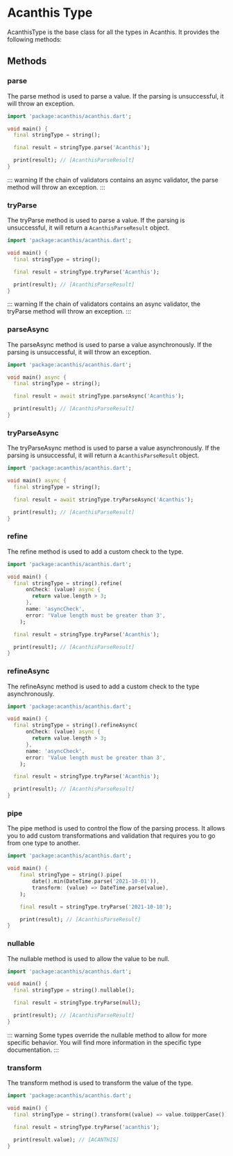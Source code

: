 # Acanthis Type

AcanthisType is the base class for all the types in Acanthis. It provides the following methods:

## Methods

### parse

The parse method is used to parse a value. If the parsing is unsuccessful, it will throw an exception.

```dart
import 'package:acanthis/acanthis.dart';

void main() {
  final stringType = string();

  final result = stringType.parse('Acanthis');

  print(result); // [AcanthisParseResult]
}
```

::: warning
If the chain of validators contains an async validator, the parse method will throw an exception.
:::

### tryParse

The tryParse method is used to parse a value. If the parsing is unsuccessful, it will return a `AcanthisParseResult` object.

```dart
import 'package:acanthis/acanthis.dart';

void main() {
  final stringType = string();

  final result = stringType.tryParse('Acanthis');

  print(result); // [AcanthisParseResult]
}
```

::: warning
If the chain of validators contains an async validator, the tryParse method will throw an exception.
:::

### parseAsync

The parseAsync method is used to parse a value asynchronously. If the parsing is unsuccessful, it will throw an exception.

```dart
import 'package:acanthis/acanthis.dart';

void main() async {
  final stringType = string();

  final result = await stringType.parseAsync('Acanthis');

  print(result); // [AcanthisParseResult]
}
```

### tryParseAsync

The tryParseAsync method is used to parse a value asynchronously. If the parsing is unsuccessful, it will return a `AcanthisParseResult` object.

```dart
import 'package:acanthis/acanthis.dart';

void main() async {
  final stringType = string();

  final result = await stringType.tryParseAsync('Acanthis');

  print(result); // [AcanthisParseResult]
}
```

### refine

The refine method is used to add a custom check to the type.

```dart
import 'package:acanthis/acanthis.dart';

void main() {
  final stringType = string().refine(
      onCheck: (value) async {
        return value.length > 3;
      },
      name: 'asyncCheck',
      error: 'Value length must be greater than 3',
    );

  final result = stringType.tryParse('Acanthis');

  print(result); // [AcanthisParseResult]
}
```

### refineAsync

The refineAsync method is used to add a custom check to the type asynchronously.

```dart
import 'package:acanthis/acanthis.dart';

void main() {
  final stringType = string().refineAsync(
      onCheck: (value) async {
        return value.length > 3;
      },
      name: 'asyncCheck',
      error: 'Value length must be greater than 3',
    );

  final result = stringType.tryParse('Acanthis');

  print(result); // [AcanthisParseResult]
}
```

### pipe

The pipe method is used to control the flow of the parsing process. It allows you to add custom transformations and validation that requires you to go from one type to another.

```dart
import 'package:acanthis/acanthis.dart';

void main() {
    final stringType = string().pipe(
        date().min(DateTime.parse('2021-10-01')),
        transform: (value) => DateTime.parse(value),
    );

    final result = stringType.tryParse('2021-10-10');

    print(result); // [AcanthisParseResult]
}
```

### nullable

The nullable method is used to allow the value to be null.

```dart
import 'package:acanthis/acanthis.dart';

void main() {
  final stringType = string().nullable();

  final result = stringType.tryParse(null);

  print(result); // [AcanthisParseResult]
}
```

::: warning
Some types override the nullable method to allow for more specific behavior. You will find more information in the specific type documentation.
:::

### transform

The transform method is used to transform the value of the type.

```dart
import 'package:acanthis/acanthis.dart';

void main() {
  final stringType = string().transform((value) => value.toUpperCase());

  final result = stringType.tryParse('acanthis');

  print(result.value); // [ACANTHIS]
}
```